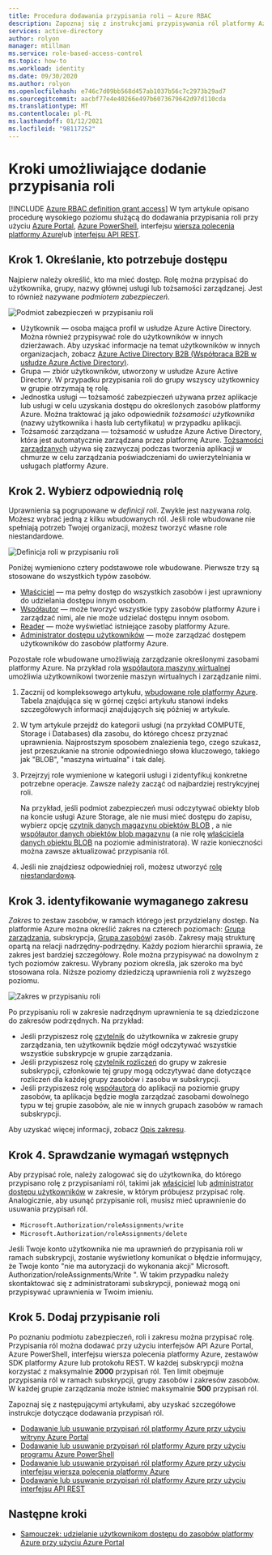```yaml
---
title: Procedura dodawania przypisania roli — Azure RBAC
description: Zapoznaj się z instrukcjami przypisywania ról platformy Azure użytkownikom, grupom, podmiotom usług lub tożsamościom zarządzanym przy użyciu kontroli dostępu opartej na rolach (Azure RBAC).
services: active-directory
author: rolyon
manager: mtillman
ms.service: role-based-access-control
ms.topic: how-to
ms.workload: identity
ms.date: 09/30/2020
ms.author: rolyon
ms.openlocfilehash: e746c7d09bb568d457ab1037b56c7c2973b29ad7
ms.sourcegitcommit: aacbf77e4e40266e497b6073679642d97d110cda
ms.translationtype: MT
ms.contentlocale: pl-PL
ms.lasthandoff: 01/12/2021
ms.locfileid: "98117252"
---
```

# <a name="steps-to-add-a-role-assignment"></a>Kroki umożliwiające dodanie przypisania roli

[!INCLUDE [Azure RBAC definition grant access](../../includes/role-based-access-control/definition-grant.md)] W tym artykule opisano procedurę wysokiego poziomu służącą do dodawania przypisania roli przy użyciu [Azure Portal](role-assignments-portal.md), [Azure PowerShell](role-assignments-powershell.md), interfejsu [wiersza polecenia platformy Azure](role-assignments-cli.md)lub [interfejsu API REST](role-assignments-rest.md).

## <a name="step-1-determine-who-needs-access"></a>Krok 1. Określanie, kto potrzebuje dostępu

Najpierw należy określić, kto ma mieć dostęp. Rolę można przypisać do użytkownika, grupy, nazwy głównej usługi lub tożsamości zarządzanej. Jest to również nazywane *podmiotem zabezpieczeń*.

![Podmiot zabezpieczeń w przypisaniu roli](./media/shared/rbac-security-principal.png)

- Użytkownik — osoba mająca profil w usłudze Azure Active Directory. Można również przypisywać role do użytkowników w innych dzierżawach. Aby uzyskać informacje na temat użytkowników w innych organizacjach, zobacz [Azure Active Directory B2B (Współpraca B2B w usłudze Azure Active Directory)](../active-directory/external-identities/what-is-b2b.md).
- Grupa — zbiór użytkowników, utworzony w usłudze Azure Active Directory. W przypadku przypisania roli do grupy wszyscy użytkownicy w grupie otrzymają tę rolę. 
- Jednostka usługi — tożsamość zabezpieczeń używana przez aplikacje lub usługi w celu uzyskania dostępu do określonych zasobów platformy Azure. Można traktować ją jako odpowiednik *tożsamości użytkownika* (nazwy użytkownika i hasła lub certyfikatu) w przypadku aplikacji.
- Tożsamość zarządzana — tożsamość w usłudze Azure Active Directory, która jest automatycznie zarządzana przez platformę Azure. [Tożsamości zarządzanych](../active-directory/managed-identities-azure-resources/overview.md) używa się zazwyczaj podczas tworzenia aplikacji w chmurze w celu zarządzania poświadczeniami do uwierzytelniania w usługach platformy Azure.

## <a name="step-2-select-the-appropriate-role"></a>Krok 2. Wybierz odpowiednią rolę

Uprawnienia są pogrupowane w *definicji roli*. Zwykle jest nazywana *rolą*. Możesz wybrać jedną z kilku wbudowanych ról. Jeśli role wbudowane nie spełniają potrzeb Twojej organizacji, możesz tworzyć własne role niestandardowe.

![Definicja roli w przypisaniu roli](./media/shared/rbac-role-definition.png)

Poniżej wymieniono cztery podstawowe role wbudowane. Pierwsze trzy są stosowane do wszystkich typów zasobów.

- [Właściciel](built-in-roles.md#owner) — ma pełny dostęp do wszystkich zasobów i jest uprawniony do udzielania dostępu innym osobom.
- [Współautor](built-in-roles.md#contributor) — może tworzyć wszystkie typy zasobów platformy Azure i zarządzać nimi, ale nie może udzielać dostępu innym osobom.
- [Reader](built-in-roles.md#reader) — może wyświetlać istniejące zasoby platformy Azure.
- [Administrator dostępu użytkowników](built-in-roles.md#user-access-administrator) — może zarządzać dostępem użytkowników do zasobów platformy Azure.

Pozostałe role wbudowane umożliwiają zarządzanie określonymi zasobami platformy Azure. Na przykład rola [współautora maszyny wirtualnej](built-in-roles.md#virtual-machine-contributor) umożliwia użytkownikowi tworzenie maszyn wirtualnych i zarządzanie nimi.

1. Zacznij od kompleksowego artykułu, [wbudowane role platformy Azure](built-in-roles.md). Tabela znajdująca się w górnej części artykułu stanowi indeks szczegółowych informacji znajdujących się później w artykule.

1. W tym artykule przejdź do kategorii usługi (na przykład COMPUTE, Storage i Databases) dla zasobu, do którego chcesz przyznać uprawnienia. Najprostszym sposobem znalezienia tego, czego szukasz, jest przeszukanie na stronie odpowiedniego słowa kluczowego, takiego jak "BLOB", "maszyna wirtualna" i tak dalej.

1. Przejrzyj role wymienione w kategorii usługi i zidentyfikuj konkretne potrzebne operacje. Zawsze należy zacząć od najbardziej restrykcyjnej roli.

    Na przykład, jeśli podmiot zabezpieczeń musi odczytywać obiekty blob na koncie usługi Azure Storage, ale nie musi mieć dostępu do zapisu, wybierz opcję [czytnik danych magazynu obiektów BLOB](built-in-roles.md#storage-blob-data-reader) , a nie [współautor danych obiektów blob magazynu](built-in-roles.md#storage-blob-data-contributor) (a nie rolę [właściciela danych obiektu BLOB](built-in-roles.md#storage-blob-data-owner) na poziomie administratora). W razie konieczności można zawsze aktualizować przypisania ról.

1. Jeśli nie znajdziesz odpowiedniej roli, możesz utworzyć [rolę niestandardową](custom-roles.md).

## <a name="step-3-identify-the-needed-scope"></a>Krok 3. identyfikowanie wymaganego zakresu

*Zakres* to zestaw zasobów, w ramach którego jest przydzielany dostęp. Na platformie Azure można określić zakres na czterech poziomach: [Grupa zarządzania](../governance/management-groups/overview.md), subskrypcja, [Grupa zasobów](../azure-resource-manager/management/overview.md#resource-groups)i zasób. Zakresy mają strukturę opartą na relacji nadrzędny-podrzędny. Każdy poziom hierarchii sprawia, że zakres jest bardziej szczegółowy. Role można przypisywać na dowolnym z tych poziomów zakresu. Wybrany poziom określa, jak szeroko ma być stosowana rola. Niższe poziomy dziedziczą uprawnienia roli z wyższego poziomu. 

![Zakres w przypisaniu roli](./media/shared/rbac-scope.png)

Po przypisaniu roli w zakresie nadrzędnym uprawnienia te są dziedziczone do zakresów podrzędnych. Na przykład:

- Jeśli przypiszesz rolę [czytelnik](built-in-roles.md#reader) do użytkownika w zakresie grupy zarządzania, ten użytkownik będzie mógł odczytywać wszystkie wszystkie subskrypcje w grupie zarządzania.
- Jeśli przypiszesz rolę [czytelnik rozliczeń](built-in-roles.md#billing-reader) do grupy w zakresie subskrypcji, członkowie tej grupy mogą odczytywać dane dotyczące rozliczeń dla każdej grupy zasobów i zasobu w subskrypcji.
- Jeśli przypiszesz rolę [współautora](built-in-roles.md#contributor) do aplikacji na poziomie grupy zasobów, ta aplikacja będzie mogła zarządzać zasobami dowolnego typu w tej grupie zasobów, ale nie w innych grupach zasobów w ramach subskrypcji.

 Aby uzyskać więcej informacji, zobacz [Opis zakresu](scope-overview.md).

## <a name="step-4-check-your-prerequisites"></a>Krok 4. Sprawdzanie wymagań wstępnych

Aby przypisać role, należy zalogować się do użytkownika, do którego przypisano rolę z przypisaniami ról, takimi jak [właściciel](built-in-roles.md#owner) lub [administrator dostępu użytkowników](built-in-roles.md#user-access-administrator) w zakresie, w którym próbujesz przypisać rolę. Analogicznie, aby usunąć przypisanie roli, musisz mieć uprawnienie do usuwania przypisań ról.

- `Microsoft.Authorization/roleAssignments/write`
- `Microsoft.Authorization/roleAssignments/delete`

Jeśli Twoje konto użytkownika nie ma uprawnień do przypisania roli w ramach subskrypcji, zostanie wyświetlony komunikat o błędzie informujący, że Twoje konto "nie ma autoryzacji do wykonania akcji" Microsoft. Authorization/roleAssignments/Write ". W takim przypadku należy skontaktować się z administratorami subskrypcji, ponieważ mogą oni przypisywać uprawnienia w Twoim imieniu.

## <a name="step-5-add-role-assignment"></a>Krok 5. Dodaj przypisanie roli

Po poznaniu podmiotu zabezpieczeń, roli i zakresu można przypisać rolę. Przypisania ról można dodawać przy użyciu interfejsów API Azure Portal, Azure PowerShell, interfejsu wiersza polecenia platformy Azure, zestawów SDK platformy Azure lub protokołu REST. W każdej subskrypcji można korzystać z maksymalnie **2000** przypisań ról. Ten limit obejmuje przypisania ról w ramach subskrypcji, grupy zasobów i zakresów zasobów. W każdej grupie zarządzania może istnieć maksymalnie **500** przypisań ról.

Zapoznaj się z następującymi artykułami, aby uzyskać szczegółowe instrukcje dotyczące dodawania przypisań ról.

- [Dodawanie lub usuwanie przypisań ról platformy Azure przy użyciu witryny Azure Portal](role-assignments-portal.md)
- [Dodawanie lub usuwanie przypisań ról platformy Azure przy użyciu programu Azure PowerShell](role-assignments-powershell.md)
- [Dodawanie lub usuwanie przypisań ról platformy Azure przy użyciu interfejsu wiersza polecenia platformy Azure](role-assignments-cli.md)
- [Dodawanie lub usuwanie przypisań ról platformy Azure przy użyciu interfejsu API REST](role-assignments-rest.md)

## <a name="next-steps"></a>Następne kroki

- [Samouczek: udzielanie użytkownikom dostępu do zasobów platformy Azure przy użyciu Azure Portal](quickstart-assign-role-user-portal.md)
